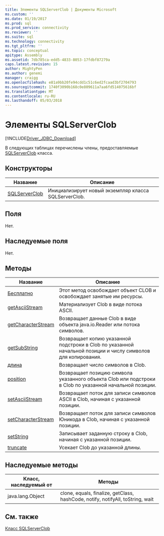 ```yaml
---
title: Элементы SQLServerClob | Документы Microsoft
ms.custom: ''
ms.date: 01/19/2017
ms.prod: sql
ms.prod_service: connectivity
ms.reviewer: ''
ms.suite: sql
ms.technology: connectivity
ms.tgt_pltfrm: ''
ms.topic: conceptual
apitype: Assembly
ms.assetid: 7db785ca-edd5-4833-8053-17fdbf87279a
caps.latest.revision: 15
author: MightyPen
ms.author: genemi
manager: craigg
ms.openlocfilehash: e81a9bb20fe94cdd1c51c6ed2fcaad3bf2704793
ms.sourcegitcommit: 1740f3090b168c0e809611a7aa6fd514075616bf
ms.translationtype: MT
ms.contentlocale: ru-RU
ms.lasthandoff: 05/03/2018
---
```

# <a name="sqlserverclob-members"></a>Элементы SQLServerClob
[!INCLUDE[Driver_JDBC_Download](../../../includes/driver_jdbc_download.md)]

  В следующих таблицах перечислены члены, предоставляемые [SQLServerClob](../../../connect/jdbc/reference/sqlserverclob-class.md) класса.  
  
## <a name="constructors"></a>Конструкторы  
  
|Название|Описание|  
|----------|-----------------|  
|[SQLServerClob](../../../connect/jdbc/reference/sqlserverclob-constructor-sqlserverconnection-java-lang-string.md)|Инициализирует новый экземпляр класса SQLServerClob.|  
  
## <a name="fields"></a>Поля  
 Нет.  
  
## <a name="inherited-fields"></a>Наследуемые поля  
 Нет.  
  
## <a name="methods"></a>Методы  
  
|Название|Описание|  
|----------|-----------------|  
|[Бесплатно](../../../connect/jdbc/reference/free-method-sqlserverclob.md)|Этот метод освобождает объект CLOB и освобождает занятые им ресурсы.|  
|[getAsciiStream](../../../connect/jdbc/reference/getasciistream-method-sqlserverclob.md)|Материализует Clob в виде потока ASCII.|  
|[getCharacterStream](../../../connect/jdbc/reference/getcharacterstream-method-sqlserverclob.md)|Возвращает данные Clob в виде объекта java.io.Reader или потока символов.|  
|[getSubString](../../../connect/jdbc/reference/getsubstring-method-sqlserverclob.md)|Возвращает копию указанной подстроки в Clob по указанной начальной позиции и числу символов для копирования.|  
|[длина](../../../connect/jdbc/reference/length-method-sqlserverclob.md)|Возвращает число символов в Clob.|  
|[position](../../../connect/jdbc/reference/position-method-sqlserverclob.md)|Возвращает позицию символа указанного объекта Clob или подстроки в Clob по указанной начальной позиции.|  
|[setAsciiStream](../../../connect/jdbc/reference/setasciistream-method-sqlserverclob.md)|Возвращает поток для записи символов ASCII в Clob, начиная с указанной позиции.|  
|[setCharacterStream](../../../connect/jdbc/reference/setcharacterstream-method-sqlserverclob.md)|Возвращает поток для записи символов Юникода в Clob, начиная с указанной позиции.|  
|[setString](../../../connect/jdbc/reference/setstring-method-sqlserverclob.md)|Записывает заданную строку в Clob, начиная с указанной позиции.|  
|[truncate](../../../connect/jdbc/reference/truncate-method-sqlserverclob.md)|Усекает Clob до указанной длины.|  
  
## <a name="inherited-methods"></a>Наследуемые методы  
  
|Класс, наследуемый от|Методы|  
|--------------------------|-------------|  
|java.lang.Object|clone, equals, finalize, getClass, hashCode, notify, notifyAll, toString, wait|  
  
## <a name="see-also"></a>См. также  
 [Класс SQLServerClob](../../../connect/jdbc/reference/sqlserverclob-class.md)  
  
  
